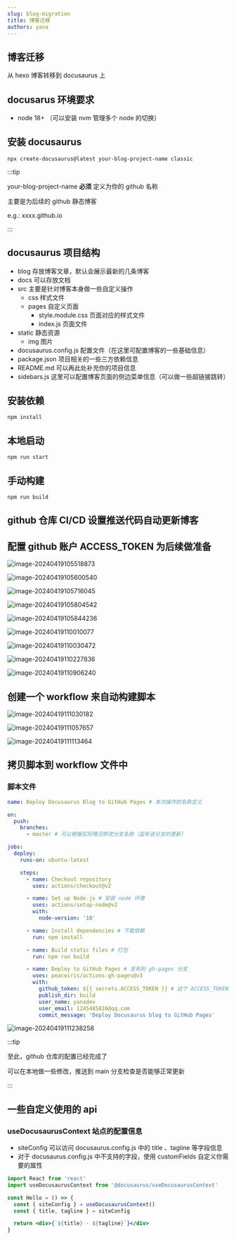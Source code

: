 ```yaml
---
slug: blog-migration
title: 博客迁移
authors: yana
---
```


## 博客迁移

从 hexo 博客转移到 docusaurus 上

## docusarus 环境要求

- node 18+ （可以安装 nvm 管理多个 node 的切换）

## 安装 docusaurus

```shell
npx create-docusaurus@latest your-blog-project-name classic
```

:::tip

your-blog-project-name **必须** 定义为你的 github 名称

主要是为后续的 github 静态博客

e.g.: xxxx.github.io

:::

## docusaurus 项目结构

- blog 存放博客文章，默认会展示最新的几条博客
- docs 可以存放文档
- src 主要是针对博客本身做一些自定义操作
  - css 样式文件
  - pages 自定义页面
    - style.module.css 页面对应的样式文件
    - index.js 页面文件
- static 静态资源
  - img 图片
- docusaurus.config.js 配置文件（在这里可配置博客的一些基础信息）
- package.json 项目相关的一些三方依赖信息
- README.md 可以再此处补充你的项目信息
- sidebars.js 这里可以配置博客页面的侧边菜单信息（可以做一些超链接跳转）

## 安装依赖

```shell
npm install
```

## 本地启动

```shell
npm run start
```

## 手动构建

```shell
npm run build
```

## github 仓库 CI/CD 设置推送代码自动更新博客

## 配置 github 账户 ACCESS_TOKEN 为后续做准备

![image-20240419105518873](image-20240419105518873.png)

![image-20240419105600540](image-20240419105600540.png)

![image-20240419105716045](image-20240419105716045.png)

![image-20240419105804542](image-20240419105804542.png)

![image-20240419105844236](image-20240419105844236.png)

![image-20240419110010077](image-20240419110010077.png)

![image-20240419110030472](image-20240419110030472.png)

![image-20240419110227836](image-20240419110227836.png)

![image-20240419110906240](image-20240419110906240.png)

## 创建一个 workflow 来自动构建脚本

![image-20240419111030182](image-20240419111030182.png)

![image-20240419111057657](image-20240419111057657.png)

![image-20240419111113464](image-20240419111113464.png)

## 拷贝脚本到 workflow 文件中

### 脚本文件

```yml
name: Deploy Docusaurus Blog to GitHub Pages # 本次操作的名称定义

on:
  push:
    branches:
      - master # 可以根据实际情况修改分支名称（监听该分支的更新）

jobs:
  deploy:
    runs-on: ubuntu-latest

    steps:
      - name: Checkout repository
        uses: actions/checkout@v2

      - name: Set up Node.js # 安装 node 环境
        uses: actions/setup-node@v2
        with:
          node-version: '18'

      - name: Install dependencies # 下载依赖
        run: npm install

      - name: Build static files # 打包
        run: npm run build

      - name: Deploy to GitHub Pages # 发布到 gh-pages 分支
        uses: peaceiris/actions-gh-pages@v3
        with:
          github_token: ${{ secrets.ACCESS_TOKEN }} # 这个 ACCESS_TOKEN需要在 github 账户中去配置
          publish_dir: build
          user_name: yanadev
          user_email: 1245485816@qq.com
          commit_message: 'Deploy Docusaurus blog to GitHub Pages'
```

![image-20240419111238258](image-20240419111238258.png)

:::tip

至此，github 仓库的配置已经完成了

可以在本地做一些修改，推送到 main 分支检查是否能够正常更新

:::

## 一些自定义使用的 api

### useDocusaurusContext 站点的配置信息

- siteConfig 可以访问 docusaurus.config.js 中的 title 、tagline 等字段信息
- 对于 docusaurus.config.js 中不支持的字段，使用 customFields 自定义你需要的属性

```jsx
import React from 'react'
import useDocusaurusContext from '@docusaurus/useDocusaurusContext'

const Hello = () => {
  const { siteConfig } = useDocusaurusContext()
  const { title, tagline } = siteConfig

  return <div>{`${title} · ${tagline}`}</div>
}
```
